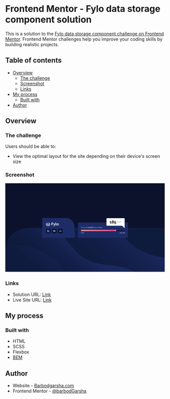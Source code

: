 # Frontend Mentor - Fylo data storage component solution

This is a solution to the [Fylo data storage component challenge on Frontend Mentor](https://www.frontendmentor.io/challenges/fylo-data-storage-component-1dZPRbV5n). Frontend Mentor challenges help you improve your coding skills by building realistic projects. 

## Table of contents

- [Overview](#overview)
  - [The challenge](#the-challenge)
  - [Screenshot](#screenshot)
  - [Links](#links)
- [My process](#my-process)
  - [Built with](#built-with)
- [Author](#author)

## Overview

### The challenge

Users should be able to:

- View the optimal layout for the site depending on their device's screen size

### Screenshot

![](./screenshots/Screenshot.png)

### Links

- Solution URL: [Link](https://github.com/barbodGarsha/fylo-data-storage-component-master)
- Live Site URL: [Link](https://barbodgarsha.github.io/fylo-data-storage-component-master/)

## My process

### Built with

- HTML
- SCSS
- Flexbox
- [BEM](https://getbem.com)

## Author

- Website - [Barbodgarsha.com](http://barbodgarsha.com)
- Frontend Mentor - [@barbodGarsha](https://www.frontendmentor.io/profile/barbodGarsha)
